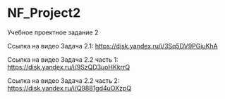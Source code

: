 # NF_Project2
Учебное проектное задание 2

Ссылка на видео Задача 2.1: https://disk.yandex.ru/i/3Sq5DV9PGiuKhA

Ссылка на видео Задача 2.2 часть 1: https://disk.yandex.ru/i/9SzQD3uoHKkrrQ

Ссылка на видео Задача 2.2 часть 2: https://disk.yandex.ru/i/Q9881gd4uOXzpQ

